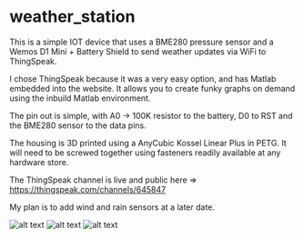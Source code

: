# weather_station
This is a simple IOT device that uses a BME280 pressure sensor and a Wemos D1 Mini + Battery Shield to send weather updates via WiFi to ThingSpeak.

I chose ThingSpeak because it was a very easy option, and has Matlab embedded into the website. It allows you to create funky graphs on demand using the inbuild Matlab environment.

The pin out is simple, with A0 -> 100K resistor to the battery, D0 to RST and the BME280 sensor to the data pins.

The housing is 3D printed using a AnyCubic Kossel Linear Plus in PETG. It will need to be screwed together using fasteners readily available at any hardware store.

The ThingSpeak channel is live and public here => https://thingspeak.com/channels/645847

My plan is to add wind and rain sensors at a later date.

![alt text](https://clinetworking.files.wordpress.com/2018/12/IMG_20181213_095707.jpg?w=1100 "Weather Station")
![alt text](https://clinetworking.files.wordpress.com/2018/12/IMG_20181213_093757.jpg?w=1100 "Weather Station2")
![alt text](https://clinetworking.files.wordpress.com/2018/12/IMG_20181213_093804.jpg?w=1100 "Weather Station3")

